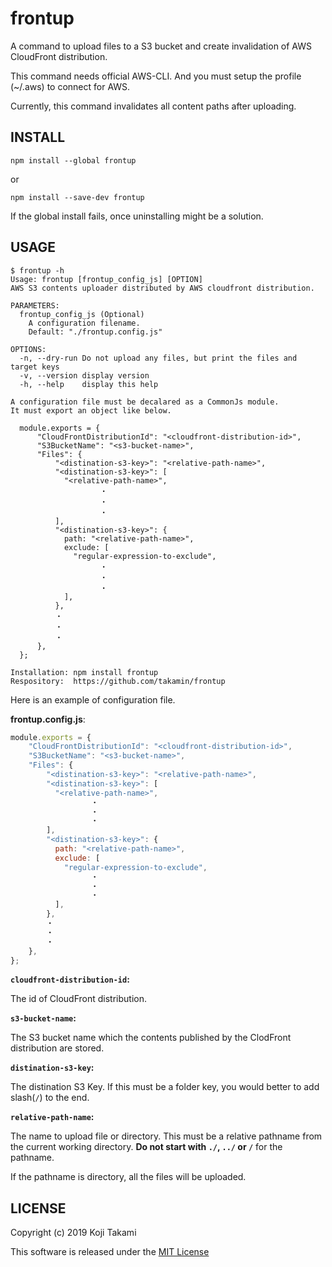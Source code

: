 frontup
=======

A command to upload files to a S3 bucket and create invalidation of AWS
CloudFront distribution.

This command needs official AWS-CLI.
And you must setup the profile (~/.aws) to connect for AWS.

Currently, this command invalidates all content paths after uploading.

## INSTALL

`npm install --global frontup`

or 

`npm install --save-dev frontup`

If the global install fails, once uninstalling might be a solution.

## USAGE

```console
$ frontup -h
Usage: frontup [frontup_config_js] [OPTION]
AWS S3 contents uploader distributed by AWS cloudfront distribution.

PARAMETERS:
  frontup_config_js (Optional)
    A configuration filename.
    Default: "./frontup.config.js"

OPTIONS:
  -n, --dry-run Do not upload any files, but print the files and target keys
  -v, --version display version
  -h, --help    display this help

A configuration file must be decalared as a CommonJs module.
It must export an object like below.

  module.exports = {
      "CloudFrontDistributionId": "<cloudfront-distribution-id>",
      "S3BucketName": "<s3-bucket-name>",
      "Files": {
          "<distination-s3-key>": "<relative-path-name>",
          "<distination-s3-key>": [
            "<relative-path-name>",
                    ・
                    ・
                    ・
          ],
          "<distination-s3-key>": {
            path: "<relative-path-name>",
            exclude: [
              "regular-expression-to-exclude",
                    ・
                    ・
                    ・
            ],
          },
          ・
          ・
          ・
      },
  };

Installation: npm install frontup
Respository:  https://github.com/takamin/frontup
```

Here is an example of configuration file.

__frontup.config.js__:

```javascript
module.exports = {
    "CloudFrontDistributionId": "<cloudfront-distribution-id>",
    "S3BucketName": "<s3-bucket-name>",
    "Files": {
        "<distination-s3-key>": "<relative-path-name>",
        "<distination-s3-key>": [
          "<relative-path-name>",
                  ・
                  ・
                  ・
        ],
        "<distination-s3-key>": {
          path: "<relative-path-name>",
          exclude: [
            "regular-expression-to-exclude",
                  ・
                  ・
                  ・
          ],
        },
        ・
        ・
        ・
    },
};
```

__`cloudfront-distribution-id`:__

The id of CloudFront distribution.

__`s3-bucket-name`:__

The S3 bucket name which the contents published by the ClodFront distribution
are stored.

__`distination-s3-key`:__

The distination S3 Key.
If this must be a folder key, you would better to add slash(`/`) to the end.

__`relative-path-name`:__

The name to upload file or directory.
This must be a relative pathname from the current working directory.
__Do not start with `./`, `../` or `/`__ for the pathname.

If the pathname is directory, all the files will be uploaded.

## LICENSE

Copyright (c) 2019 Koji Takami

This software is released under the [MIT License](./LICENSE)
